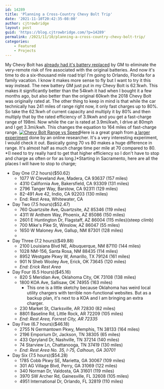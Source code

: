 ```yaml
---
id: 14289
title: 'Planning a Cross-Country Chevy Bolt Trip'
date: '2021-11-10T20:42:35-08:00'
author: cjtrowbridge
layout: post
guid: 'https://blog.cjtrowbridge.com/?p=14289'
permalink: /2021/11/10/planning-a-cross-country-chevy-bolt-trip/
categories:
    - Featured
    - Projects
---
```


My Chevy Bolt has [already had it's battery replaced](https://www.tiktok.com/@cjtrowbridge/video/7026469839703215365?is_copy_url=1&is_from_webapp=v1&lang=en) by GM to eliminate the very-remote risk of fire associated with the original batteries. And now it's time to do a six-thousand mile road trip! I'm going to Orlando, Florida for a family vacation. I know it makes more sense to fly but I want to try it this way instead. The new battery GM just put in my Chevy Bolt is 62.1kwh. This makes it significantly better than the 54kwh it had when I bought it a few months ago, but also better than the original 60kwh the 2018 Chevy Bolt was originally rated at. The other thing to keep in mind is that while the car technically has 241 miles of range right now, it only fast charges up to 80%. So take the 62.1kwh of current capacity and multiply it by 80% and then multiply that by the rated efficiency of 3.9kwh and you get a fast-charge range of 198mi. Now while the car is rated at 3.9mi/kwh, I drive at 80mph and I get 3.3mi/kwh. This changes the equation to 164 miles of fast-charge range. [![Chevy Bolt Range vs Speed](https://blog.cjtrowbridge.com/wp-content/uploads/2021/11/BoltRangeVSSpeed2-1-1.jpg)](http://roperld.com/science/ChevyBoltRange.htm)Here is a great graph from [a larger experiment](http://roperld.com/science/ChevyBoltRange.htm) done by an online researcher. It's a very interesting experiment, I would check it out. Basically going 70 vs 80 makes a huge difference in range. It's almost half as much charge time per mile at 70 compared to 80. *(I need to try really hard to get that higher efficiency so I don't have to stop and charge as often or for as long.)*Starting in Sacramento, here are all the places I will have to stop to charge;

- Day One (7.2 hours)($50.62) 
    - 1077 W Cleveland Ave, Madera, CA 93637 (157 miles)
    - 4310 California Ave, Bakersfield, CA 93309 (131 miles)
    - 2796 Tanger Way, Barstow, CA 92311 (129 miles)
    - 82-491 Ave 42, Indio, CA 92203 (130 miles)
    - End: Rest Area, Whitewater, CA
- Day Two (7.5 hours)($52.47) 
    - 760 Quartzsite Ave, Quartzsite, AZ 85346 (119 miles)
    - 4311 W Anthem Way, Phoenix, AZ 85086 (150 miles)
    - 2601 E Huntington Dr, Flagstaff, AZ 86004 (115 miles)(steep climb)
    - 700 Mike's Pike St, Winslow, AZ 86047 (55 miles)
    - 1650 W Maloney Ave, Gallup, NM 87301 (128 miles)
    -
- Day Three (7.2 hours)($49.88) 
    - 2100 Louisiana Blvd NE, Albuquerque, NM 87110 (144 miles)
    - 1028 NM-156, Santa Rosa, NM 88435 (114 miles)
    - 8952 Westgate Pkwy W, Amarillo, TX 79124 (161 miles)
    - 901 N Sheb Wooley Ave, Erick, OK 73645 (120 miles)
    - *End: Erick Rest Area*
- Day Four (6.5 Hours)($45.16) 
    - 820 S Meridian Ave, Oklahoma City, OK 73108 (138 miles)
    - 1800 KOA Ave, Sallisaw, OK 74955 (163 miles) 
        - This one is a little sketchy because Oklahoma has weird local utility chargers with terrible non-functional websites. But as a backup plan, it's next to a KOA and I am bringing an extra charger.
    - 230 Market St, Clarksville, AR 72830 (82 miles)
    - 8801 Baseline Rd, Little Rock, AR 72209 (105 miles)
    - *End: Rest Area, Forrest City, AR 72335*
- Day Five (6.7 hours)($46.18) 
    - 2755 N Germantown Pkwy, Memphis, TN 38133 (164 miles)
    - 2196 Emporium Dr, Jackson, TN 38305 (65 miles)
    - 433 Opryland Dr, Nashville, TN 37214 (140 miles)
    - 74 Starview Ln, Chattanooga, TN 37419 (130 miles)
    - *End: Rest Area No. 35, I-75, Calhoun, GA 30701*
- Day Six (7.5 hours)($54.28) 
    - 1785 Cobb Pkwy SE, Marietta, GA 30067 (109 miles)
    - 301 AG Village Blvd, Perry, GA 31069 (122 miles)
    - 340 Norman Dr, Valdosta, GA 31601 (119 miles)
    - 3970 SW Archer Rd, Gainesville, FL 32608 (105 miles)
    - 4951 International Dr, Orlando, FL 32819 (110 miles)